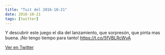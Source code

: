```yaml
---
title: "Tuit del 2016-10-21"
date: 2016-10-21
tags: [twitter]
---
```


Y descubrir este juego el día del lanzamiento, que sorpresón, que pinta mas buena. ¡No tengo tiempo para tanto! https://t.co/5fVBLRcWvA



[Ver en Twitter](https://twitter.com/i/web/status/789572307584966656)
